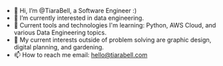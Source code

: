 - 👋 Hi, I’m @TiaraBell, a Software Engineer :)
- 👀 I’m currently interested in data engineering.
- 🌱 Current tools and technologies I'm learning: Python, AWS Cloud, and various Data Engineering topics. 
- 💞️ My current interests outside of problem solving are graphic design, digital planning, and gardening.
- 📫 How to reach me email: hello@tiarabell.com 
